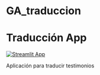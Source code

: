# GA_traduccion

# Traducción App
[![Streamlit App](https://static.streamlit.io/badges/streamlit_badge_black_white.svg)](https://globalalumnidata-ga-traduccion-aplicacinapp-njru00.streamlit.app/)

Aplicación para traducir testimonios
